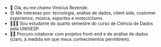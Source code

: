 - 👋 Olá, eu me chamo Vinícius Rezende.
- 😍 Me interesso por: tecnologia, análise de dados, client side, customer experience, música, esportes e motociclismo.
- 🧑🏻‍🎓 Sou estudante do quarto semestre do curso de Ciëncia de Dados pela UNIVESP.
- 👨‍💻 Procuro colaborar com projetos front-end e de análise de dados (claro, à medida em que meus conhecimentos permitirem).

